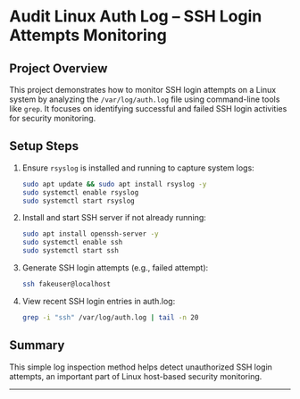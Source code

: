 # Audit Linux Auth Log – SSH Login Attempts Monitoring

## Project Overview

This project demonstrates how to monitor SSH login attempts on a Linux system by analyzing the `/var/log/auth.log` file using command-line tools like `grep`. It focuses on identifying successful and failed SSH login activities for security monitoring.

## Setup Steps

1. Ensure `rsyslog` is installed and running to capture system logs:

   ```bash
   sudo apt update && sudo apt install rsyslog -y  
   sudo systemctl enable rsyslog  
   sudo systemctl start rsyslog  
   ```
2. Install and start SSH server if not already running:

   ```bash
   sudo apt install openssh-server -y  
   sudo systemctl enable ssh  
   sudo systemctl start ssh  
   ```
3. Generate SSH login attempts (e.g., failed attempt):

   ```bash
   ssh fakeuser@localhost  
   ```
4. View recent SSH login entries in auth.log:

   ```bash
   grep -i "ssh" /var/log/auth.log | tail -n 20  
   ```

## Summary

This simple log inspection method helps detect unauthorized SSH login attempts, an important part of Linux host-based security monitoring.

---
